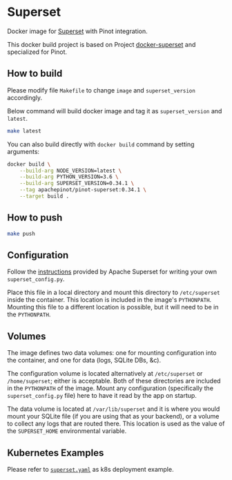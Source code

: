 <!--

    Licensed to the Apache Software Foundation (ASF) under one
    or more contributor license agreements.  See the NOTICE file
    distributed with this work for additional information
    regarding copyright ownership.  The ASF licenses this file
    to you under the Apache License, Version 2.0 (the
    "License"); you may not use this file except in compliance
    with the License.  You may obtain a copy of the License at

      http://www.apache.org/licenses/LICENSE-2.0

    Unless required by applicable law or agreed to in writing,
    software distributed under the License is distributed on an
    "AS IS" BASIS, WITHOUT WARRANTIES OR CONDITIONS OF ANY
    KIND, either express or implied.  See the License for the
    specific language governing permissions and limitations
    under the License.

-->

# Superset

Docker image for [Superset](https://github.com/ApacheInfra/superset) with Pinot integration.

This docker build project is based on Project [docker-superset](https://github.com/amancevice/docker-superset) and specialized for Pinot.

## How to build

Please modify file `Makefile` to change `image` and `superset_version` accordingly.

Below command will build docker image and tag it as `superset_version` and `latest`.

```bash
make latest
```

You can also build directly with `docker build` command by setting arguments:
```bash
docker build \
	--build-arg NODE_VERSION=latest \
	--build-arg PYTHON_VERSION=3.6 \
	--build-arg SUPERSET_VERSION=0.34.1 \
	--tag apachepinot/pinot-superset:0.34.1 \
	--target build .
```
## How to push

```bash
make push
```

## Configuration

Follow the [instructions](https://superset.incubator.apache.org/installation.html#configuration) provided by Apache Superset for writing your own `superset_config.py`.

Place this file in a local directory and mount this directory to `/etc/superset` inside the container. This location is included in the image's `PYTHONPATH`. Mounting this file to a different location is possible, but it will need to be in the `PYTHONPATH`.


## Volumes

The image defines two data volumes: one for mounting configuration into the container, and one for data (logs, SQLite DBs, &c).

The configuration volume is located alternatively at `/etc/superset` or `/home/superset`; either is acceptable. Both of these directories are included in the `PYTHONPATH` of the image. Mount any configuration (specifically the `superset_config.py` file) here to have it read by the app on startup.

The data volume is located at `/var/lib/superset` and it is where you would mount your SQLite file (if you are using that as your backend), or a volume to collect any logs that are routed there. This location is used as the value of the `SUPERSET_HOME` environmental variable.

## Kubernetes Examples

Please refer to [`superset.yaml`](../../../kubernetes/examples/helm/superset.yaml) as k8s deployment example.
